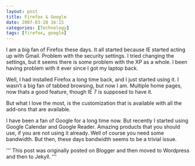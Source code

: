 ```yaml
---
layout: post
title: Firefox & Google
date: 2007-03-28 16:15
categories: [Technology]
tags: [firefox, google]
---
```


I am a big fan of Firefox these days. It all started because IE started acting up with Gmail. Problem with the security settings. I tried changing the settings, but it seems there is some problem with the XP as a whole. I been having problem with it ever since I got my laptop back.

Well, I had installed Firefox a long time back, and I just started using it. I wasn’t a big fan of tabbed browsing, but now I am. Multiple home pages, now thats a good feature, though IE 7 is supposed to have it.

But what I love the most, is the customization that is available with all the add-ons that are available.

I have been a fan of Google for a long time now. But recently I started using Google Calendar and Google Reader. Amazing products that you should use, if you are not using it already. Well of course you need some bandwidth. But then, these days bandwidth seems to be a trivial issue.

'''
This post was originally posted on Blogger and then moved to Wordpress and then to Jekyll.
'''